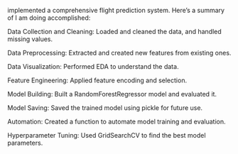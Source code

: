implemented a comprehensive flight prediction system. Here’s a summary of I am doing  accomplished:

Data Collection and Cleaning: Loaded and cleaned the data, and handled missing values.

Data Preprocessing: Extracted and created new features from existing ones.

Data Visualization: Performed EDA to understand the data.

Feature Engineering: Applied feature encoding and selection.

Model Building: Built a RandomForestRegressor model and evaluated it.

Model Saving: Saved the trained model using pickle for future use.

Automation: Created a function to automate model training and evaluation.

Hyperparameter Tuning: Used GridSearchCV to find the best model parameters.
